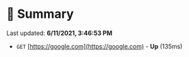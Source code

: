 # 📖 Summary
Last updated: **6/11/2021, 3:46:53 PM**

- `GET` [https://google.com](https://google.com) - **Up** (135ms)
